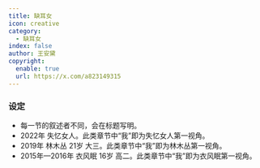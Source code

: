 ```yaml
---
title: 缺耳女
icon: creative
category:
  - 缺耳女
index: false
author: 王安黛
copyright:
  enable: true
  url: https://x.com/a823149315
---
```


### 设定

- 每一节的叙述者不同，会在标题写明。
- 2022年 失忆女人。此类章节中“我”即为失忆女人第一视角。
- 2019年 林木丛 21岁 大三。此类章节中“我”即为林木丛第一视角。
- 2015年—2016年 衣风眠 16岁 高二。此类章节中“我”即为衣风眠第一视角。
